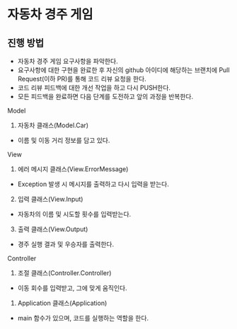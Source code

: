 # 자동차 경주 게임
## 진행 방법
* 자동차 경주 게임 요구사항을 파악한다.
* 요구사항에 대한 구현을 완료한 후 자신의 github 아이디에 해당하는 브랜치에 Pull Request(이하 PR)를 통해 코드 리뷰 요청을 한다.
* 코드 리뷰 피드백에 대한 개선 작업을 하고 다시 PUSH한다.
* 모든 피드백을 완료하면 다음 단계를 도전하고 앞의 과정을 반복한다.

Model
1. 자동차 클래스(Model.Car)
- 이름 및 이동 거리 정보를 담고 있다.

View
1. 에러 메시지 클래스(View.ErrorMessage)
- Exception 발생 시 메시지를 출력하고 다시 입력을 받는다.
2. 입력 클래스(View.Input)
- 자동차의 이름 및 시도할 횟수를 입력받는다.
3. 출력 클래스(View.Output)
- 경주 실행 결과 및 우승자를 출력한다.

Controller
1. 조절 클래스(Controller.Controller)
- 이동 회수를 입력받고, 그에 맞게 움직인다.

1. Application 클래스(Application)
- main 함수가 있으며, 코드를 실행하는 역할을 한다.